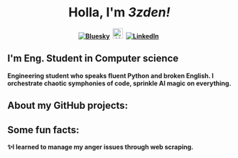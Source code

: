 <p>    
  <h1 align="center"><b>Holla, I'm <em>3zden!</em></h1>  
</p>     
    
<p align="center">  
<a href="[https://twitter.com/jenlooper](https://bsky.app/profile/jenlooper.com)"><img src="https://img.shields.io/badge/Bluesky-0285FF?logo=bluesky&logoColor=fff" alt="Bluesky" /></a>&nbsp;
<a href="https://huggingface.com/3zden/"><img src="https://huggingface.co/front/assets/huggingface_logo-noborder.svg" alt="HuggingFace" width="23px" /></a>&nbsp;
<a href="https://www.linkedin.com/in/3zden/"><img src="https://img.shields.io/badge/LinkedIn-0077B5?logo=linkedin&logoColor=white" alt="LinkedIn" /></a>&nbsp;
<br/>
    
</p>

## I'm Eng. Student in Computer science
Engineering student who speaks fluent Python and broken English. I orchestrate chaotic symphonies of code, sprinkle AI magic on everything.
## About my GitHub projects:

## Some fun facts:

✨I learned to manage my anger issues through web scraping.


